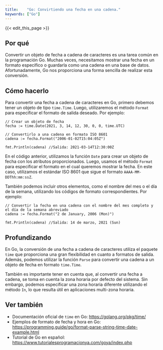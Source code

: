 ```yaml
---
title:    "Go: Convirtiendo una fecha en una cadena."
keywords: ["Go"]
---
```


{{< edit_this_page >}}

## Por qué
Convertir un objeto de fecha a cadena de caracteres es una tarea común en la programación Go. Muchas veces, necesitamos mostrar una fecha en un formato específico o guardarla como una cadena en una base de datos. Afortunadamente, Go nos proporciona una forma sencilla de realizar esta conversión.

## Cómo hacerlo
Para convertir una fecha a cadena de caracteres en Go, primero debemos tener un objeto de tipo `time.Time`. Luego, utilizaremos el método `Format` para especificar el formato de salida deseado. Por ejemplo:

```
// Crear un objeto de fecha
fecha := time.Date(2021, 3, 14, 12, 30, 0, 0, time.UTC)

// Convertirlo a una cadena en formato ISO 8601
cadena := fecha.Format("2006-01-02T15:04:05Z")

fmt.Println(cadena) //Salida: 2021-03-14T12:30:00Z
```

En el código anterior, utilizamos la función `Date` para crear un objeto de fecha con los atributos proporcionados. Luego, usamos el método `Format` para especificar el formato en el cual queremos mostrar la fecha. En este caso, utilizamos el estándar ISO 8601 que sigue el formato `AAAA-MM-DDThh:mm:ssZ`.

También podemos incluir otros elementos, como el nombre del mes o el día de la semana, utilizando los códigos de formato correspondientes. Por ejemplo:

```
// Convertir la fecha en una cadena con el nombre del mes completo y el día de la semana abreviado
cadena := fecha.Format("2 de January, 2006 (Mon)")

fmt.Println(cadena) //Salida: 14 de marzo, 2021 (Sun)
```

## Profundizando
En Go, la conversión de una fecha a cadena de caracteres utiliza el paquete `time` que proporciona una gran flexibilidad en cuanto a formatos de salida. Además, podemos utilizar la función `Parse` para convertir una cadena a un objeto de fecha en formato `time.Time`.

También es importante tener en cuenta que, al convertir una fecha a cadena, se toma en cuenta la zona horaria por defecto del sistema. Sin embargo, podemos especificar una zona horaria diferente utilizando el método `In`, lo que resulta útil en aplicaciones multi-zona horaria.

## Ver también
- Documentación oficial de `time` en Go: https://golang.org/pkg/time/
- Ejemplos de formato de fecha y hora en Go: https://programming.guide/go/format-parse-string-time-date-example.html
- Tutorial de Go en español: https://www.tutorialesprogramacionya.com/goya/index.php